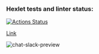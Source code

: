 ### Hexlet tests and linter status:
[![Actions Status](https://github.com/AleksKostin/frontend-project-12/workflows/hexlet-check/badge.svg)](https://github.com/AleksKostin/frontend-project-12/actions)

[Link](https://chat-slack.onrender.com)

![chat-slack-preview](https://user-images.githubusercontent.com/99098929/215363293-a2ef8b55-428f-4b55-997d-1a761dc1b1bf.gif)
